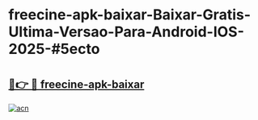 # freecine-apk-baixar-Baixar-Gratis-Ultima-Versao-Para-Android-IOS-2025-#5ecto

# <h2><a href="https://ainizakaria.my?title=freecine-apk-baixar&ref=25M">🔗👉 🔴 freecine-apk-baixar</a></h2>

[![acn](https://github.com/user-attachments/assets/0f9c940e-d8b0-45ae-aac7-cd30a18b3e1c)](https://ainizakaria.my?title=freecine-apk-baixar&ref=25M)

